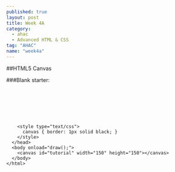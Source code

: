 ```yaml
---
published: true
layout: post
title: Week 4A
category: 
  - ahac
  - Advanced HTML & CSS
tag: "AHAC"
name: "week4a"
---
```


##HTML5 Canvas


###Blank starter:

<pre>
	<html>
	  <head>
	    <title>Canvas tutorial</title>
	    <script type="text/javascript">
	      function draw(){
	        var canvas = document.getElementById('tutorial');
	        if (canvas.getContext){
	          var ctx = canvas.getContext('2d');
	        }
	      }
	    </script>
	    <style type="text/css">
	      canvas { border: 1px solid black; }
	    </style>
	  </head>
	  <body onload="draw();">
	    <canvas id="tutorial" width="150" height="150"></canvas>
	  </body>
	</html>
</pre>